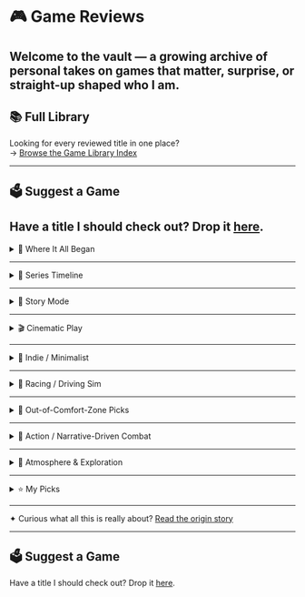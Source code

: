 # 🎮 Game Reviews

Welcome to the vault — a growing archive of personal takes on games that matter, surprise, or straight-up shaped who I am.
---

## 📚 Full Library

Looking for every reviewed title in one place?  
→ [Browse the Game Library Index](gameindex.md)

---

## 🗳️ Suggest a Game

Have a title I should check out? Drop it [here](suggestions.md).
---

<details>
<summary>🌟 Where It All Began</summary>

> The first game that made me a gamer.  
> The first swing, the first suit, the first moment I *got it*.

- [🕷️ Marvel’s Spider-Man](games/sm.md)  
  _A game that wasn’t just fun — it was foundational._  
- [⛏️ Minecraft](games/minecraft.md)  
  _The sandbox that taught me how to explore, create, and imagine._

</details>

---

<details>
<summary>🧬 Series Timeline</summary>

> Following the evolution — from webbed origins to symbiote legacy.

- [Marvel’s Spider-Man](games/sm.md)  
- [Spider-Man: Miles Morales](games/smmm.md)  
- [Spider-Man 2](games/sm2.md)

</details>

---

<details>
<summary>📖 Story Mode</summary>

Narrative-driven, emotion-forward — where the pacing is as important as the plot.

- [Firewatch](games/firewatch.md)  
- [Road 96](games/road-96.md)  
- [Marvel’s Spider-Man](games/sm.md)  
- [Miles Morales](games/smmm.md)  
- [Ghost of Tsushima](games/ghost.md)

</details>

---

<details>
<summary>🎬 Cinematic Play</summary>

Games with cinematic craftsmanship — deliberate colour grading, immersive pacing, and visual coherence.
Where cinematography, sound, and movement speak louder than HUDs or stats.

- [Firewatch](games/firewatch.md)  
- [Ghost of Tsushima](games/ghost.md)  
- [Stray](games/stray.md)  
- [Spider-Man: Miles Morales](games/smmm.md)  
- [Road 96](games/road-96.md)  
- [Spider-Man 2](games/sm2.md)

</details>

---

<details>
<summary>🎨 Indie / Minimalist</summary>

Design-forward games that lean into mood, mechanics, or both.

- [art of rally](games/art-of-rally.md)  
- [Marvel’s Spider-Man 2](games/sm2.md)  
- [Stray](games/stray.md)

</details>

---

<details>
<summary>🚗 Racing / Driving Sim</summary>

The joy of motion, traction, and track familiarity.

- [art of rally](games/art-of-rally.md)  
- [Gran Turismo 7](games/gt7.md)  
- [Test Drive Unlimited Solar Crown](games/tdusc.md)  
- [Forza Horizon 5](games/horizon5.md)  
- [Forza Horizon 4](games/horizon4.md)

</details>

---

<details>
<summary>🤖 Out-of-Comfort-Zone Picks</summary>

Games that weren’t “my thing” — but earned my respect anyway.

- [Titanfall 2](games/titanfall2.md)  
- [Squirrel with a Gun](games/squirrel-with-a-gun.md)

</details>

---

<details>
<summary>🔫 Action / Narrative-Driven Combat</summary>

Stylized chaos with tight mechanics and heavy stakes.

- [Call of Duty: Black Ops Cold War](games/codbocw.md)  
- [Spider-Man 2](games/sm2.md)  
- [Titanfall 2](games/titanfall2.md)  
- [Ghost of Tsushima](games/ghost.md)

</details>

---

<details>
<summary>🌌 Atmosphere & Exploration</summary>

Games that thrive on mood, immersion, or strange beauty.

- [Ghost of Tsushima](games/ghost.md)  
- [Stray](games/stray.md)  
- [Squirrel with a Gun](games/squirrel-with-a-gun.md)

</details>

---

<details>
<summary>⭐ My Picks</summary>

> Games that stuck with me — emotionally, mechanically, or philosophically.

- [Firewatch](games/firewatch.md)  
- [Marvel’s Spider-Man](games/sm.md)  
- [art of rally](games/art-of-rally.md)  
- [Marvel’s Spider-Man 2](games/sm2.md)  
- [Ghost of Tsushima](games/ghost.md)  
- [Minecraft](games/minecraft.md)

</details>

---

✦ Curious what all this is really about? [Read the origin story](about-the-vault.md)

---

## 🗳️ Suggest a Game

Have a title I should check out? Drop it [here](suggestions.md).